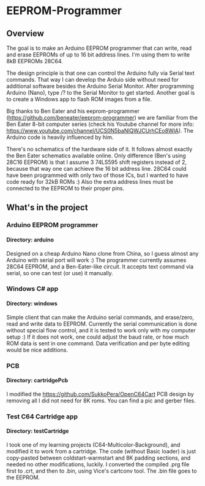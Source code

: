 # EEPROM-Programmer

## Overview
The goal is to make an Arduino EEPROM programmer that can write, read and erase EEPROMs of up to 16 bit address lines. I'm using them to write 8kB EEPROMs 28C64.

The design principle is that one can control the Arduino fully via Serial text commands. That way I can develop the Arduio side without need for additional software besides the Arduino Serial Monitor. After programming Arduino (Nano), type /? to the Serial Monitor to get started. Another goal is to create a Windows app to flash ROM images from a file.

Big thanks to Ben Eater and his eeprom-programmer (https://github.com/beneater/eeprom-programmer) we are familiar from the Ben Eater 8-bit computer series (check his Youtube channel for more info: https://www.youtube.com/channel/UCS0N5baNlQWJCUrhCEo8WlA). The Arduino code is heavily influenced by him.

There's no schematics of the hardware side of it. It follows almost exactly the Ben Eater schematics available online. Only difference (Ben's using 28C16 EEPROM) is that I assume 3 74LS595 shift registers instead of 2, because that way one can achieve the 16 bit address line. 28C64 could have been programmed with only two of those ICs, but I wanted to have code ready for 32kB ROMs :) Also the extra address lines must be connected to the EEPROM to their proper pins.


## What's in the project
### Arduino EEPROM programmer
#### Directory: arduino
Designed on a cheap Arduino Nano clone from
China, so I guess almost any Arduino with serial port will work :)
The programmer currently assumes 28C64 EEPROM, and a Ben-Eater-like
circuit. It accepts text command via serial, so one can test (or use) 
it manually.

### Windows C# app
#### Directory: windows
Simple client that can make the Arduino
serial commands, and erase/zero, read and write
data to EEPROM. Currently the serial communication
is done without special flow control, and it
is tested to work only with my computer setup :) 
If it does not work, one could adjust the baud
rate, or how much ROM data is sent in one command.
Data verification and per byte editing would be nice
additions.

### PCB
#### Directory: cartridgePcb
I modified the https://github.com/SukkoPera/OpenC64Cart 
PCB design by removing all I did not need for 8K roms.
You can find a pic and gerber files.

### Test C64 Cartridge app
#### Directory: testCartridge
I took one of my learning projects (C64-Multicolor-Background),
and modified it to work from a cartridge. The code (without
Basic loader) is just
copy-pasted between coldstart-warmstart and 8K padding
sections, and needed no other modifications, luckily. I converted the compiled .prg file first to .crt, and then to .bin, using Vice's cartconv tool. The .bin file goes to the EEPROM.
